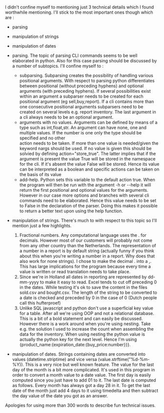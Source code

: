 I didn't confine myself to mentioning just 3 technical details which I found worthwhile mentioning. I'll stick to the most important ones though which are :
- parsing
- manipulation of strings 
- manipulation of dates 

- parsing. The topic of parsing CLI commands seems to be well elaborated in python. Also for this case parsing 
  should be discussed by a number of subtopics. I'll confine myself to :
  - subparsing. Subparsing creates the possibility of handling various positional arguments. With respect to 
    parsing python differentiates between positional (without preceding hyphens) and optional arguments (with 
    preceding hyphens). If several possibilities exist within an argument a subparser needs to be created for 
    each positional argument (eg sell,buy,report). If a cli contains more than one consecutive positional 
    arguments subparsers need to be created on several levels e.g. report inventory. The last argument in a cli 
    always needs to be an optional argument.     
  - arguments with no values. Arguments can be defined by means of a type such as int,float,str. An argument can 
    have none, one and multiple values. If the number is one only the type should be specified and no other \
    action needs to be taken. If more than one value is needed/given the keyword nargs should be used. If no 
    value is given this should be solvied by defining action="store_true". The latter implies that if the 
    argument is present the value True will be stored in the namespace for the cli. If it's absent the value 
    False will be stored. Hence its value can be interpreted as a boolean and specific actions can be taken on 
    the basis of its value
  - add-help. Python sets this variable to the default action true. When the program will then be run with the 
    argument -h or --help it will return the first positional and optional values for the arguments. However in 
    our case more options and branches with several cli commands need to be elaborated. Hence this value needs to 
    be set to False in the declaration of the parser. Doing this makes it possible to return a better text upon 
    using the help function. 

-   manipulation of strings. There's much to with respect to this topic so I'll mention just a few highlights. 
    1. Fractional numbers. Any computational language uses the . for decimals. However most of our customers will 
       probably not come from any other country than the Netherlands. The representation of a number in a report
       is by default string (actually funny if you think about this when you're writing a number in a report. Why
       does that also work for none strings). I chose to make the decimal . into a ,. This has large implications
       for the program because every time a value is written or read translation needs to take place.
    2. Since we're in Holland all dates in reporting are represented by dd-mm-yyyy to make it easy to read. Excel
       tends to cut off preceding 0 in the dates. While testing it's ok to save the content in the files sold.csv 
       and bought.csv. The length of the string to be converted to a date is checked and preceded by 0 in the 
       case of 0 (Dutch people call this hufterproef)
    3. Unlike SQL javascript and python don't use a superficial key value for a table. After all we're using OOP 
       and not a relational database. This is a bit of a bold statement and can easily be discussed. However 
       there is a work around when you're using nesting. Take e.g. the solution I used to increase the count when 
       assembling the data for the inventory. When using nesting the python value is actually the python key for 
       the next level. Hence I'm using {product_name:{expiration_date:{buy_price:number}}}. 
-   manipulation of dates. Strings containing dates are converted into values (datetime.striptime) and vice 
    versa (value.strftime("%d-%m-%Y)). This is a very nice but well known feature. The value for the last day 
    of the month is a bit more complicated. It's used in this program in order to convert a month value to 
    a date value. The first day is easily computed since you just have to add 01 to it. The last date is 
    computed as follows. Every month has always got a day 28 in it. To get the last date of the month just add 
    4 days to it using timedelta and then subtract the day value of the date you got as an answer. 

Apologies for using more than 300 words to describe fun technical issues. 